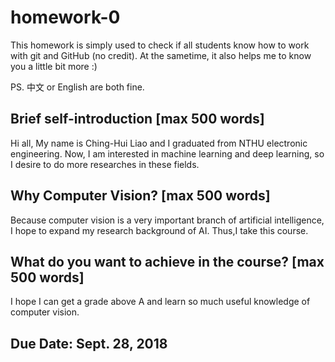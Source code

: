 # homework-0
This homework is simply used to check if all students know how to work with git and GitHub (no credit).
At the sametime, it also helps me to know you a little bit more :)

PS. 中文 or English are both fine.

## Brief self-introduction [max 500 words]
Hi all,
My name is Ching-Hui Liao and I graduated from NTHU electronic engineering.
Now, I am interested in machine learning and deep learning, so I desire to do 
more researches in these fields.
## Why Computer Vision? [max 500 words]
Because computer vision is a very important branch of artificial intelligence, I 
hope to expand my research background of AI. Thus,I take this course.
## What do you want to achieve in the course? [max 500 words]
I hope I can get a grade above A and learn so much useful knowledge of computer vision. 
## Due Date: Sept. 28, 2018

